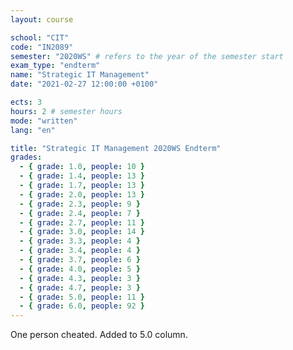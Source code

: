 ```yaml
---
layout: course

school: "CIT"
code: "IN2089"
semester: "2020WS" # refers to the year of the semester start
exam_type: "endterm"
name: "Strategic IT Management"
date: "2021-02-27 12:00:00 +0100"

ects: 3
hours: 2 # semester hours
mode: "written"
lang: "en"

title: "Strategic IT Management 2020WS Endterm"
grades:
  - { grade: 1.0, people: 10 }
  - { grade: 1.4, people: 13 }
  - { grade: 1.7, people: 13 }
  - { grade: 2.0, people: 13 }
  - { grade: 2.3, people: 9 }
  - { grade: 2.4, people: 7 }
  - { grade: 2.7, people: 11 }
  - { grade: 3.0, people: 14 }
  - { grade: 3.3, people: 4 }
  - { grade: 3.4, people: 4 }
  - { grade: 3.7, people: 6 }
  - { grade: 4.0, people: 5 }
  - { grade: 4.3, people: 3 }
  - { grade: 4.7, people: 3 }
  - { grade: 5.0, people: 11 }
  - { grade: 6.0, people: 92 }
---
```


One person cheated. Added to 5.0 column.
